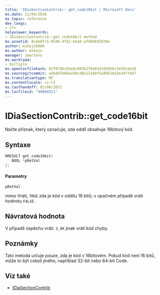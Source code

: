 ```yaml
---
title: 'IDiaSectionContrib:: get_code16bit | Microsoft Docs'
ms.date: 11/04/2016
ms.topic: reference
dev_langs:
- C++
helpviewer_keywords:
- IDiaSectionContrib::get_code16bit method
ms.assetid: 8cde8fc5-9546-4f82-b4a8-afd0d835039e
author: mikejo5000
ms.author: mikejo
manager: jmartens
ms.workload:
- multiple
ms.openlocfilehash: 82f074bc03e8c893b2f9a03d185056c34f0ceb28
ms.sourcegitcommit: ae6d47b09a439cd0e13180f5e89510e3e347fd47
ms.translationtype: MT
ms.contentlocale: cs-CZ
ms.lasthandoff: 02/08/2021
ms.locfileid: "99864521"
---
```

# <a name="idiasectioncontribget_code16bit"></a>IDiaSectionContrib::get_code16bit
Načte příznak, který označuje, zda oddíl obsahuje 16bitový kód.

## <a name="syntax"></a>Syntaxe

```C++
HRESULT get_code16bit(
   BOOL *pRetVal
};
```

#### <a name="parameters"></a>Parametry
 `pRetVal`

mimo Vrátí, `TRUE` zda je kód v oddílu 16 bitů; v opačném případě vrátí hodnotu `FALSE` .

## <a name="return-value"></a>Návratová hodnota
 V případě úspěchu vrátí. `S_OK` jinak vrátí kód chyby.

## <a name="remarks"></a>Poznámky
 Tato metoda určuje pouze, zda je kód v 16bitovém. Pokud kód není 16 bitů, může to být cokoli jiného, například 32-bit nebo 64-bit Code.

## <a name="see-also"></a>Viz také
- [IDiaSectionContrib](../../debugger/debug-interface-access/idiasectioncontrib.md)
